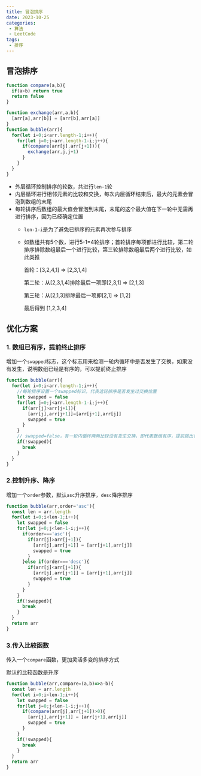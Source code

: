 ```yaml
---
title: 冒泡排序
date: 2023-10-25
categories:
 - 算法
 - LeetCode
tags:
 - 排序
---
```


## 冒泡排序

```javascript
function compare(a,b){
  if(a>b) return true
  return false
}

function exchange(arr,a,b){
  [arr[a],arr[b]] = [arr[b],arr[a]]
}
function bubble(arr){
  for(let i=0;i<arr.length-1;i++){
    for(let j=0;j<arr.length-1-i;j++){
      if(compare(arr[j],arr[j+1])){
        exchange(arr,j,j+1)
      }
    }
  }
}
```

- 外层循环控制排序的轮数，共进行`len-1`轮
- 内层循环进行相邻元素的比较和交换，每次内层循环结束后，最大的元素会冒泡到数组的末尾
- 每轮排序后数组的最大值会冒泡到末尾，末尾的这个最大值在下一轮中无需再进行排序，因为已经确定位置
  - `len-1-i`是为了避免已排序的元素再次参与排序
  - 如数组共有5个数，进行5-1=4轮排序；首轮排序每项都进行比较，第二轮排序排除数组最后一个进行比较，第三轮排除数组最后两个进行比较，如此类推
  
    首轮：[3,2,4,1]  => [2,3,1,4]
  
    第二轮：从[2,3,1,4]排除最后一项即[2,3,1] => [2,1,3]
  
    第三轮：从[2,1,3]排除最后一项即[2,1] => [1,2]
  
    最后得到 [1,2,3,4]

## 优化方案

### 1. 数组已有序，提前终止排序

增加一个`swapped`标志，这个标志用来检测一轮内循环中是否发生了交换，如果没有发生，说明数组已经是有序的，可以提前终止排序

```javascript
function bubble(arr){
  for(let i=0;i<arr.length-1;i++){
    //每轮排序设置一个swapped标识，代表这轮排序是否发生过交换位置
    let swapped = false
    for(let j=0;j<arr.length-1-i;j++){
      if(arr[j]>arr[j+1]){
        [arr[j],arr[j+1]]=[arr[j+1],arr[j]]
        swapped = true
      }
    }
    // swapped=false，有一轮内循环两两比较没有发生交换，即代表数组有序，提前跳出循环
    if(!swapped){
      break
    }
  }
}
```

### 2.控制升序、降序

增加一个`order`参数，默认`asc`升序排序，`desc`降序排序

```javascript
function bubble(arr,order='asc'){
  const len = arr.length
  for(let i=0;i<len-1;i++){
    let swapped = false
    for(let j=0;j<len-1-i;j++){
      if(order==='asc'){
        if(arr[j]>arr[j+1]){
          [arr[j],arr[j+1]] = [arr[j+1],arr[j]]
          swapped = true
        }
      }else if(order==='desc'){
        if(arr[j]<arr[j+1]){
          [arr[j],arr[j+1]] = [arr[j+1],arr[j]]
          swapped = true
        }
      }
    }
    if(!swapped){
      break
    }
  }
  return arr
}
```

### 3.传入比较函数

传入一个`compare`函数，更加灵活多变的排序方式

默认的比较函数是升序

```javascript
function bubble(arr,compare=(a,b)=>a-b){
  const len = arr.length
  for(let i=0;i<len-1;i++){
    let swapped = false
    for(let j=0;j<len-1-i;j++){
      if(compare(arr[j],arr[j+1])>0){
        [arr[j],arr[j+1]] = [arr[j+1],arr[j]]
        swapped = true
      }
    }
    if(!swapped){
      break
    }
  }
  return arr
}
```

